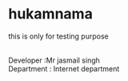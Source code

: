 # hukamnama
this is only for testing purpose

<br>
Developer :Mr jasmail singh 
<br>
Department : Internet department
